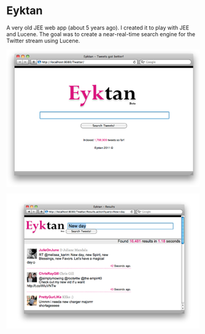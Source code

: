 Eyktan
======

A very old JEE web app (about 5 years ago). I created it to play with JEE and Lucene. The goal was to create a near-real-time search engine for the Twitter stream using Lucene.

![alt tag](https://raw.githubusercontent.com/rakandirbas/Eyktan/master/1.png)

![alt tag](https://raw.githubusercontent.com/rakandirbas/Eyktan/master/2.png)
